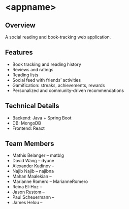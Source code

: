# \<appname>

## Overview
A social reading and book-tracking web application. 

## Features
- Book tracking and reading history
- Reviews and ratings
- Reading lists
- Social feed with friends’ activities
- Gamification: streaks, achievements, rewards
- Personalized and community-driven recommendations

## Technical Details
- Backend: Java + Spring Boot
- DB: MongoDB
- Frontend: React 

## Team Members
- Mathis Belanger – matblg 
- David Wang – dyune  
- Alexander Kudinov – <github id>  
- Najib Najib – najibna
- Mahan Maalekian – <github id>  
- Marianne Romero – MarianneRomero  
- Reina El-Hoz – <github id>  
- Jason Rustom – <github id>  
- Paul Scheuermann – <github id>  
- James Helou – <github id>  
